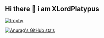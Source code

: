 ## Hi there 👋 i am XLordPlatypus

[![trophy](https://github-profile-trophy.vercel.app/?username=XLordPlatypus)](https://github.com/ryo-ma/github-profile-trophy)

[![Anurag's GitHub stats](https://github-readme-stats.vercel.app/api?username=XLordPlatypus)](https://github.com/anuraghazra/github-readme-stats)

